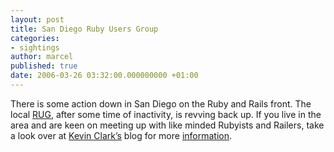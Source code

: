 ```yaml
---
layout: post
title: San Diego Ruby Users Group
categories:
- sightings
author: marcel
published: true
date: 2006-03-26 03:32:00.000000000 +01:00
---
```

<p>There is some action down in San Diego on the Ruby and Rails front. The local <a href="http://glu.ttono.us/articles/2006/03/25/san-diego-ruby-users-group-revival"><span class="caps">RUG</span></a>, after some time of inactivity, is revving back up. If you live in the area and are keen on meeting up with like minded Rubyists and Railers, take a look over at <a href="http://glu.ttono.us/">Kevin Clark&#8217;s</a> blog for more <a href="http://glu.ttono.us/articles/2006/03/25/san-diego-ruby-users-group-revival">information</a>.</p>